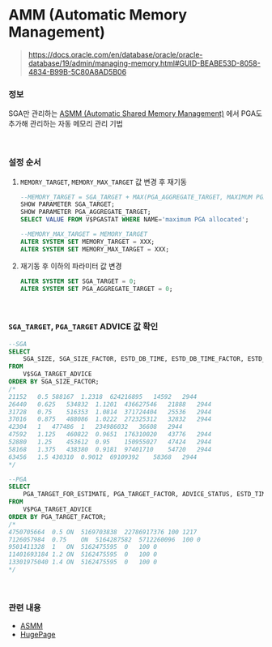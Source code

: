 AMM (Automatic Memory Management)
===
>https://docs.oracle.com/en/database/oracle/oracle-database/19/admin/managing-memory.html#GUID-BEABE53D-8058-4834-B99B-5C80A8AD5B06

### 정보
SGA만 관리하는 [ASMM (Automatic Shared Memory Management)](../automatic-shared-memory-management/README.md) 에서 PGA도 추가해 관리하는 자동 메모리 관리 기법

<br>

### 설정 순서
1. `MEMORY_TARGET`, `MEMORY_MAX_TARGET` 값 변경 후 재기동
    ```sql
    --MEMORY_TARGET = SGA_TARGET + MAX(PGA_AGGREGATE_TARGET, MAXIMUM PGA ALLOCATED)
    SHOW PARAMETER SGA_TARGET;
    SHOW PARAMETER PGA_AGGREGATE_TARGET;
    SELECT VALUE FROM V$PGASTAT WHERE NAME='maximum PGA allocated';

    --MEMORY_MAX_TARGET = MEMORY_TARGET
    ALTER SYSTEM SET MEMORY_TARGET = XXX;
    ALTER SYSTEM SET MEMORY_MAX_TARGET = XXX;
    ```

1. 재기동 후 이하의 파라미터 값 변경
    ```sql
    ALTER SYSTEM SET SGA_TARGET = 0;
    ALTER SYSTEM SET PGA_AGGREGATE_TARGET = 0;
    ```

<br>

### `SGA_TARGET`, `PGA_TARGET` ADVICE 값 확인
```sql
--SGA
SELECT
    SGA_SIZE, SGA_SIZE_FACTOR, ESTD_DB_TIME, ESTD_DB_TIME_FACTOR, ESTD_PHYSICAL_READS, ESTD_BUFFER_CACHE_SIZE, ESTD_SHARED_POOL_SIZE
FROM
    V$SGA_TARGET_ADVICE
ORDER BY SGA_SIZE_FACTOR;
/*
21152	0.5	588167	1.2318	624216895	14592	2944
26440	0.625	534832	1.1201	436627546	21888	2944
31728	0.75	516353	1.0814	371724404	25536	2944
37016	0.875	488086	1.0222	272325312	32832	2944
42304	1	477486	1	234986032	36608	2944
47592	1.125	460822	0.9651	176310020	43776	2944
52880	1.25	453612	0.95	150955027	47424	2944
58168	1.375	438380	0.9181	97401710	54720	2944
63456	1.5	430310	0.9012	69109392	58368	2944
*/

--PGA
SELECT
    PGA_TARGET_FOR_ESTIMATE, PGA_TARGET_FACTOR, ADVICE_STATUS, ESTD_TIME, ESTD_EXTRA_BYTES_RW, ESTD_PGA_CACHE_HIT_PERCENTAGE, ESTD_OVERALLOC_COUNT
FROM
    V$PGA_TARGET_ADVICE
ORDER BY PGA_TARGET_FACTOR;
/*
4750705664	0.5	ON	5169703838	22786917376	100	1217
7126057984	0.75	ON	5164287582	5712260096	100	0
9501411328	1	ON	5162475595	0	100	0
11401693184	1.2	ON	5162475595	0	100	0
13301975040	1.4	ON	5162475595	0	100	0
*/
```

<br>

### 관련 내용
* [ASMM](../automatic-shared-memory-management/README.md)
* [HugePage](../hugepage/README.md)

<br>
